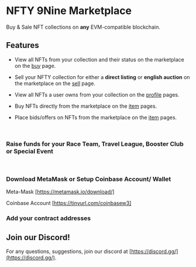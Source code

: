 # NFTY 9Nine Marketplace

Buy & Sale NFT collections on **any** EVM-compatible blockchain.

## Features

- View all NFTs from your collection and their status on the marketplace on the [buy](/pages/buy.tsx) page.

- Sell your NFTY collection for either a **direct listing** or **english auction** on the marketplace on the [sell](/pages/sell.tsx) page.

- View all NFTs a user owns from your collection on the [profile](/pages/profile/%5Baddress%5D.tsx) pages.

- Buy NFTs directly from the marketplace on the [item](/pages/token/%5BcontractAddress%5D/%5BtokenId%5D.tsx) pages.

- Place bids/offers on NFTs from the marketplace on the [item](/pages/token/%5BcontractAddress%5D/%5BtokenId%5D.tsx) pages.

<br/>


### Raise funds for your Race Team, Travel League, Booster Club or Special Event



<br/>

### Download MetaMask or Setup Coinbase Account/ Wallet

Meta-Mask [https://metamask.io/download/] 

Coinbase Account [https://tinyurl.com/coinbasew3]


### Add your contract addresses



## Join our Discord!

For any questions, suggestions, join our discord at [https://discord.gg/](https://discord.gg/).
